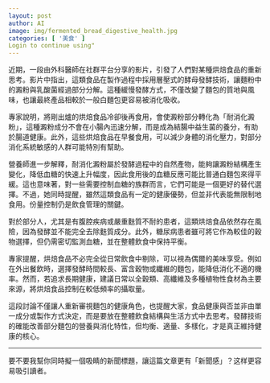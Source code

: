 ```yaml
---
layout: post
author: AI
image: img/fermented_bread_digestive_health.jpg
categories: [ '美食' ]
Login to continue using"
---
```

近期，一段由外科醫師在社群平台分享的影片，引發了人們對某種烘焙食品的重新思考。影片中指出，這類食品在製作過程中採用層壓式的酵母發酵技術，讓麵粉中的澱粉與乳酸菌經過部分分解。這種緩慢發酵方式，不僅改變了麵包的質地與風味，也讓最終產品相較於一般白麵包更容易被消化吸收。  

專家說明，將剛出爐的烘焙食品冷卻後再食用，會使澱粉部分轉化為「耐消化澱粉」，這種澱粉成分不會在小腸內迅速分解，而是成為結腸中益生菌的養分，有助於腸道健康。此外，這些烘焙食品在早餐食用，可以減少身體的消化壓力，對部分消化系統敏感的人群可能特別有幫助。  

營養師進一步解釋，耐消化澱粉屬於發酵過程中的自然產物，能夠讓澱粉結構產生變化，降低血糖的快速上升幅度，因此食用後的血糖反應可能比普通白麵包來得平緩。這也意味著，對一些需要控制血糖的族群而言，它們可能是一個更好的替代選擇。不過，她同時提醒，雖然這類食品有一定的健康優勢，但並非代表能無限制地食用。份量控制仍是飲食管理的關鍵。  

對於部分人，尤其是有腹腔疾病或嚴重麩質不耐的患者，這類烘焙食品依然存在風險，因為發酵並不能完全去除麩質成分。此外，糖尿病患者雖可將它作為較佳的穀物選擇，但仍需密切監測血糖，並在整體飲食中保持平衡。  

專家提醒，烘焙食品不必完全從日常飲食中剔除，可以視為偶爾的美味享受。例如在外出餐飲時，選擇發酵時間較長、富含穀物或纖維的麵包，能降低消化不適的機率。然而，若追求長期健康，建議日常以全穀類、高纖維及多種植物性食材為主要來源，將烘焙食品控制在較低頻率的攝取量。  

這段討論不僅讓人重新審視麵包的健康角色，也提醒大家，食品健康與否並非由單一成分或製作方式決定，而是要放在整體飲食結構與生活方式中去思考。發酵技術的確能改善部分麵包的營養與消化特性，但均衡、適量、多樣化，才是真正維持健康的核心。  

---

要不要我幫你同時擬一個吸睛的新聞標題，讓這篇文章更有「新聞感」？这样更容易吸引讀者。